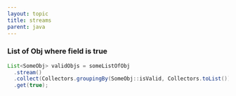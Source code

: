 ```yaml
---
layout: topic
title: streams
parent: java
---
```


### List of Obj where field is true

```java
List<SomeObj> validObjs = someListOfObj
  .stream()
  .collect(Collectors.groupingBy(SomeObj::isValid, Collectors.toList()));
  .get(true);
```
